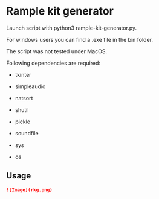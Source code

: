 # Rample kit generator

Launch script with python3 rample-kit-generator.py.

For windows users you can find a .exe file in the bin folder.

The script was not tested under MacOS.

Following dependencies are required:

- tkinter

- simpleaudio

- natsort

- shutil

- pickle

- soundfile

- sys

- os

## Usage

```markdown
![Image](rkg.png)
```
